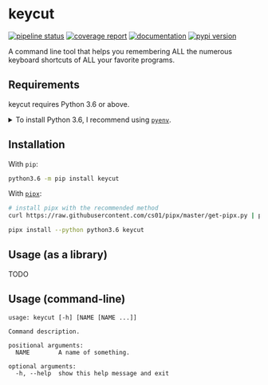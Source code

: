 <!--
IMPORTANT:
  This file is generated from the template at 'scripts/templates/README.md'.
  Please update the template instead of this file.
-->

# keycut
[![pipeline status](https://github.com/pawamoy/keycut/badges/master/pipeline.svg)](https://github.com/pawamoy/keycut/commits/master)
[![coverage report](https://github.com/pawamoy/keycut/badges/master/coverage.svg)](https://github.com/pawamoy/keycut/commits/master)
[![documentation](https://img.shields.io/readthedocs/keycut.svg?style=flat)](https://keycut.readthedocs.io/en/latest/index.html)
[![pypi version](https://img.shields.io/pypi/v/keycut.svg)](https://pypi.org/project/keycut/)

A command line tool that helps you remembering ALL the numerous keyboard shortcuts of ALL your favorite programs.

## Requirements
keycut requires Python 3.6 or above.

<details>
<summary>To install Python 3.6, I recommend using <a href="https://github.com/pyenv/pyenv"><code>pyenv</code></a>.</summary>

```bash
# install pyenv
git clone https://github.com/pyenv/pyenv ~/.pyenv

# setup pyenv (you should also put these three lines in .bashrc or similar)
export PATH="${HOME}/.pyenv/bin:${PATH}"
export PYENV_ROOT="${HOME}/.pyenv"
eval "$(pyenv init -)"

# install Python 3.6
pyenv install 3.6.8

# make it available globally
pyenv global system 3.6.8
```
</details>

## Installation
With `pip`:
```bash
python3.6 -m pip install keycut
```

With [`pipx`](https://github.com/cs01/pipx):
```bash
# install pipx with the recommended method
curl https://raw.githubusercontent.com/cs01/pipx/master/get-pipx.py | python3

pipx install --python python3.6 keycut
```

## Usage (as a library)
TODO

## Usage (command-line)
```
usage: keycut [-h] [NAME [NAME ...]]

Command description.

positional arguments:
  NAME        A name of something.

optional arguments:
  -h, --help  show this help message and exit

```


